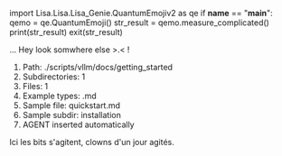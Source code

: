 
import Lisa.Lisa.Lisa_Genie.QuantumEmojiv2 as qe
if __name__ == "__main__":
  qemo = qe.QuantumEmoji()
  str_result = qemo.measure_complicated()
  print(str_result)
  exit(str_result)

... Hey look somwhere else >.< !

1. Path: ./scripts/vllm/docs/getting_started
2. Subdirectories: 1
3. Files: 1
4. Example types: .md
5. Sample file: quickstart.md
6. Sample subdir: installation
7. AGENT inserted automatically

Ici les bits s'agitent, clowns d'un jour agités.
